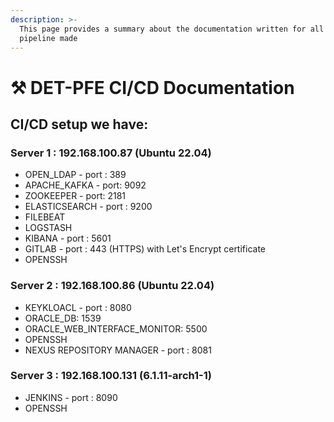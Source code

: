 ```yaml
---
description: >-
  This page provides a summary about the documentation written for all the CI/CD
  pipeline made
---
```


# ⚒ DET-PFE CI/CD Documentation

## **CI/CD setup we have:**

### Server 1 : 192.168.100.87 (Ubuntu 22.04)

* OPEN\_LDAP - port : 389
* APACHE\_KAFKA - port: 9092
* ZOOKEEPER - port: 2181
* ELASTICSEARCH - port : 9200
* FILEBEAT
* LOGSTASH
* KIBANA - port : 5601
* GITLAB - port : 443 (HTTPS) with Let's Encrypt certificate
* OPENSSH

### Server 2 : 192.168.100.86 (Ubuntu 22.04)

* KEYKLOACL - port : 8080
* ORACLE\_DB: 1539
* ORACLE\_WEB\_INTERFACE\_MONITOR: 5500
* OPENSSH
* NEXUS REPOSITORY MANAGER - port : 8081

### Server 3 : 192.168.100.131 (6.1.11-arch1-1)

* JENKINS - port : 8090
* OPENSSH
